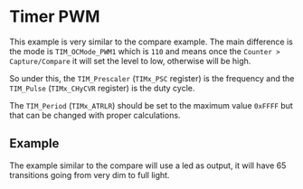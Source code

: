 # Timer PWM

This example is very similar to the compare example.
The main difference is the mode is `TIM_OCMode_PWM1` which is `110` and means
once the `Counter > Capture/Compare` it will set the level to low, otherwise
will be high.

So under this, the `TIM_Prescaler` (`TIMx_PSC` register) is the frequency
and the `TIM_Pulse` (`TIMx_CHyCVR` register) is the duty cycle.

The `TIM_Period` (`TIMx_ATRLR`) should be set to the maximum value `0xFFFF` but
that can be changed with proper calculations.

## Example

The example similar to the compare will use a led as output, it will have
65 transitions going from very dim to full light.